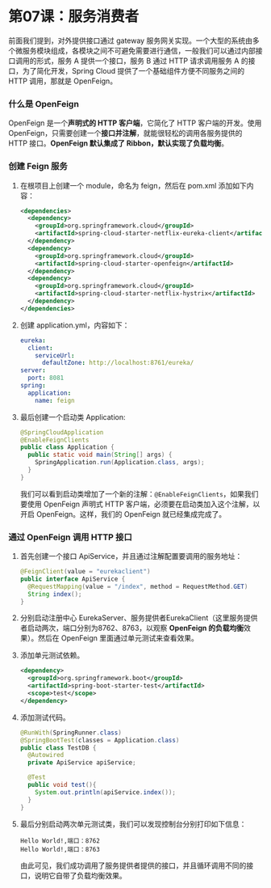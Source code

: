 # 第07课：服务消费者

前面我们提到，对外提供接口通过 gateway 服务网关实现。一个大型的系统由多个微服务模块组成，各模块之间不可避免需要进行通信，一般我们可以通过内部接口调用的形式，服务 A 提供一个接口，服务 B 通过 HTTP 请求调用服务 A 的接口，为了简化开发，Spring Cloud 提供了一个基础组件方便不同服务之间的 HTTP 调用，那就是 OpenFeign。

### 什么是 OpenFeign

OpenFeign 是一个**声明式的 HTTP 客户端**，它简化了 HTTP 客户端的开发。使用 OpenFeign，只需要创建一个**接口并注解**，就能很轻松的调用各服务提供的 HTTP 接口。**OpenFeign 默认集成了 Ribbon，默认实现了负载均衡**。

### 创建 Feign 服务

1. 在根项目上创建一个 module，命名为 feign，然后在 pom.xml 添加如下内容：

   ```xml
   <dependencies>
     <dependency>
       <groupId>org.springframework.cloud</groupId>
       <artifactId>spring-cloud-starter-netflix-eureka-client</artifactId>
     </dependency>
     <dependency>
       <groupId>org.springframework.cloud</groupId>
       <artifactId>spring-cloud-starter-openfeign</artifactId>
     </dependency>
     <dependency>
       <groupId>org.springframework.cloud</groupId>
       <artifactId>spring-cloud-starter-netflix-hystrix</artifactId>
     </dependency>
   </dependencies>
   ```

2. 创建 application.yml，内容如下：

   ```yaml
   eureka:
     client:
       serviceUrl:
         defaultZone: http://localhost:8761/eureka/
   server:
     port: 8081
   spring:
     application:
       name: feign
   ```

3. 最后创建一个启动类 Application:

   ```java
   @SpringCloudApplication
   @EnableFeignClients
   public class Application {
     public static void main(String[] args) {
       SpringApplication.run(Application.class, args);
     }
   }
   ```

   我们可以看到启动类增加了一个新的注解：`@EnableFeignClients`，如果我们要使用 OpenFeign 声明式 HTTP 客户端，必须要在启动类加入这个注解，以开启 OpenFeign。这样，我们的 OpenFeign 就已经集成完成了。

### 通过 OpenFeign 调用 HTTP 接口

1. 首先创建一个接口 ApiService，并且通过注解配置要调用的服务地址：

   ```java
   @FeignClient(value = "eurekaclient")
   public interface ApiService {
     @RequestMapping(value = "/index", method = RequestMethod.GET)
     String index();
   }
   ```

2. 分别启动注册中心 EurekaServer、服务提供者EurekaClient（这里服务提供者启动两次，端口分别为8762、8763，以观察 **OpenFeign 的负载均衡**效果）。然后在 OpenFeign 里面通过单元测试来查看效果。

3. 添加单元测试依赖。

   ```xml
   <dependency>
     <groupId>org.springframework.boot</groupId>
     <artifactId>spring-boot-starter-test</artifactId>
     <scope>test</scope>
   </dependency>
   ```

4. 添加测试代码。

   ```java
   @RunWith(SpringRunner.class)
   @SpringBootTest(classes = Application.class)
   public class TestDB {
     @Autowired
     private ApiService apiService;
   
     @Test
     public void test(){
       System.out.println(apiService.index());
     }
   }
   ```

5. 最后分别启动两次单元测试类，我们可以发现控制台分别打印如下信息：

   ```
   Hello World!,端口：8762
   Hello World!,端口：8763
   ```

   由此可见，我们成功调用了服务提供者提供的接口，并且循环调用不同的接口，说明它自带了负载均衡效果。
